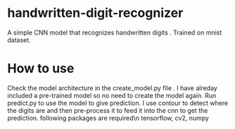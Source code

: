 # handwritten-digit-recognizer
A simple CNN model that recognizes handwritten digits .
Trained on mnist dataset.
# How to use
Check the model architecture in the create_model.py file .
I have alreday included a pre-trained model so no need to create the model again.
Run predict.py to use the model to give prediction.
I use contour to detect where the digits are and then pre-process it to feed it into the cnn to get the prediction.
following packages are required\n
tensorflow,
cv2,
numpy
